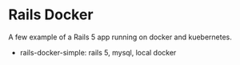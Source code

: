 # Rails Docker

A few example of a Rails 5 app running on docker and kuebernetes.

- rails-docker-simple: rails 5, mysql, local docker